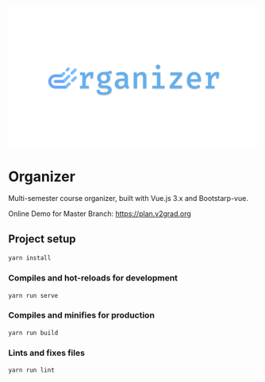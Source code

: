 
![](docs/logo.png)

# Organizer

Multi-semester course organizer, built with Vue.js 3.x and Bootstarp-vue.

Online Demo for Master Branch: https://plan.v2grad.org

## Project setup
```
yarn install
```

### Compiles and hot-reloads for development
```
yarn run serve
```

### Compiles and minifies for production
```
yarn run build
```

### Lints and fixes files
```
yarn run lint
```

